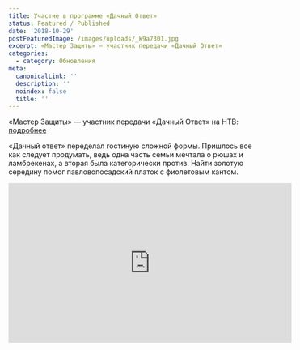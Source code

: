 ```yaml
---
title: Участие в программе «Дачный Ответ»
status: Featured / Published
date: '2018-10-29'
postFeaturedImage: /images/uploads/_k9a7301.jpg
excerpt: «Мастер Защиты» — участник передачи «Дачный Ответ»
categories:
  - category: Обновления
meta:
  canonicalLink: ''
  description: ''
  noindex: false
  title: ''
---
```

«Мастер Защиты» — участник передачи «Дачный Ответ» на НТВ: [подробнее](http://www.peredelka.tv/do/archive/gostinaya-s-fioletovim-kantom/)

«Дачный ответ» переделал гостиную сложной формы. Пришлось все как следует продумать, ведь одна часть семьи мечтала о рюшах и ламбрекенах, а вторая была категорически против. Найти золотую середину помог павловопосадский платок с фиолетовым кантом.

<iframe width="560" height="315" src="https://www.youtube.com/embed/Z9bU0V1s0v4?controls=0" frameborder="0" allow="autoplay; encrypted-media" allowfullscreen></iframe>
